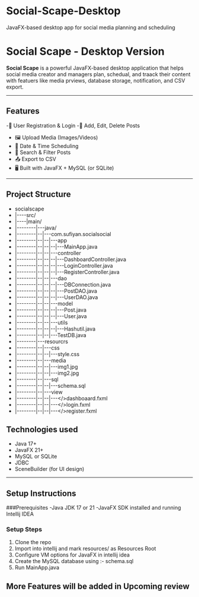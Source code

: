 # Social-Scape-Desktop
JavaFX-based desktop app for social media planning and scheduling

# Social Scape - Desktop Version

**Social Scape** is a powerful JavaFX-based desktop application that helps social media creator and managers plan, schedual, and traack their content with featuers like media prviews, database storage, notification, and CSV export.

------

## Features
-🔐 User Registration & Login
-📝 Add, Edit, Delete Posts
- 🖼 Upload Media (Images/Videos)
- 📅 Date & Time Scheduling
- 🔎 Search & Filter Posts
- 📤 Export to CSV
- 🖥 Built with JavaFX + MySQL (or SQLite)
-----

## Project Structure

-  socialscape
-  |----src/
-  |----|main/
-  |--------|---java/
-  |--------|--|---com.sufiyan.socialsocial
-  |--------|--|--|---app
-  |--------|--|--|--|---MainApp.java
-  |--------|--|--|---controller
-  |--------|--|--|--|---DashboardController.java
-  |--------|--|--|--|---LoginController.java
-  |--------|--|--|--|---RegisterController.java
-  |--------|--|--|---dao
-  |--------|--|--|--|---DBConnection.java
-  |--------|--|--|--|---PostDAO.java
-  |--------|--|--|--|---UserDAO.java
-  |--------|--|--|---model
-  |--------|--|--|--|---Post.java
-  |--------|--|--|--|---User.java
-  |--------|--|--|---utils
-  |--------|--|--|--|---Hashutil.java
-  |--------|--|--|---TestDB.java
-  |--------|---resourcrs   
-  |--------|--|---css
-  |--------|--|--|---style.css
-  |--------|--|---media 
-  |--------|--|--|---img1.jpg
-  |--------|--|--|---img2.jpg
-  |--------|--|---sql
-  |--------|--|--|---schema.sql
-  |--------|--|---view
-  |--------|--|--|---</>dashboaard.fxml
-  |--------|--|--|---</>login.fxml
-  |--------|--|--|---</>register.fxml

  ## Technologies used
  - Java 17+
  - JavaFX 21+
  - MySQL or SQLite
  - JDBC
  - SceneBuilder (for UI design)
 
  ----
  ## Setup Instructions
  ###Prerequisites
  -Java JDK 17 or 21
  -JavaFX SDK installed and running
  Intellij IDEA

  ### Setup Steps
  1. Clone the repo
  2. Import into intellij and mark resources/ as Resources Root
  3. Configure VM options for JavaFX in intellij idea
  4. Create the MySQL database using :- schema.sql
  5. Run MainApp.java
## More Features will be added in Upcoming review
